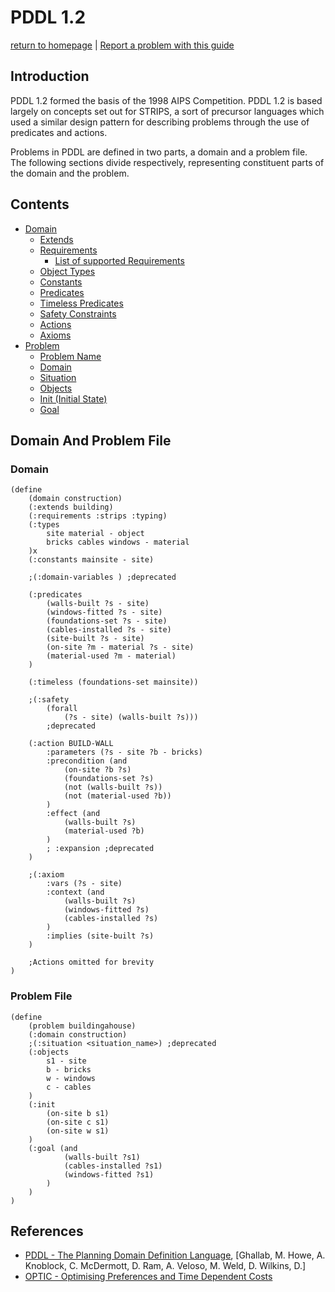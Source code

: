 # PDDL 1.2
[return to homepage](../../readme.md) | [Report a problem with this guide](https://github.com/nergmada/pddl-reference/issues/new)
## Introduction
PDDL 1.2 formed the basis of the 1998 AIPS Competition. PDDL 1.2 is based largely on concepts set out for STRIPS, a sort of precursor languages which used a similar design pattern for describing problems through the use of predicates and actions. 

Problems in PDDL are defined in two parts, a domain and a problem file. The following sections divide respectively, representing constituent parts of the domain and the problem.
## Contents
- [Domain](./domain.md)
    - [Extends](./domain.md#extends)
    - [Requirements](./domain.md#requirements)
        - [List of supported Requirements](./Domain/requirements.md)
    - [Object Types](./domain.md#object-types)
    - [Constants](./domain.md#constants)
    - [Predicates](./domain.md#predicates)
    - [Timeless Predicates](./domain.md#timeless-predicates)
    - [Safety Constraints](./domain.md#safety-constraint)
    - [Actions](./domain.md#actions)
    - [Axioms](./domain.md#axioms)
- [Problem](./problem.md)
    - [Problem Name](./problem.md#problem-name)
    - [Domain](./problem.md#domain)
    - [Situation](./problem.md#situation)
    - [Objects](./problem.md#objects)
    - [Init (Initial State)](./problem.md#init)
    - [Goal](./problem.md#goal)

## Domain And Problem File
### Domain
```PDDL
(define
    (domain construction)
    (:extends building)
    (:requirements :strips :typing)
    (:types 
        site material - object
        bricks cables windows - material
    )x
    (:constants mainsite - site)

    ;(:domain-variables ) ;deprecated

    (:predicates
        (walls-built ?s - site)
        (windows-fitted ?s - site)
        (foundations-set ?s - site)
        (cables-installed ?s - site)
        (site-built ?s - site)
        (on-site ?m - material ?s - site)
        (material-used ?m - material)
    )

    (:timeless (foundations-set mainsite))

    ;(:safety 
        (forall 
            (?s - site) (walls-built ?s)))
        ;deprecated

    (:action BUILD-WALL
        :parameters (?s - site ?b - bricks)
        :precondition (and
            (on-site ?b ?s)
            (foundations-set ?s)
            (not (walls-built ?s))
            (not (material-used ?b))
        )
        :effect (and
            (walls-built ?s)
            (material-used ?b)
        )
        ; :expansion ;deprecated
    )

    ;(:axiom
        :vars (?s - site)
        :context (and
            (walls-built ?s)
            (windows-fitted ?s)
            (cables-installed ?s)
        )
        :implies (site-built ?s)
    )

    ;Actions omitted for brevity
)
```

### Problem File
```PDDL
(define
    (problem buildingahouse)
    (:domain construction)
    ;(:situation <situation_name>) ;deprecated
    (:objects 
        s1 - site 
        b - bricks 
        w - windows 
        c - cables
    )
    (:init
        (on-site b s1)
        (on-site c s1)
        (on-site w s1)
    )
    (:goal (and
            (walls-built ?s1)
            (cables-installed ?s1)
            (windows-fitted ?s1)
        )
    )
)
```

## References
- [PDDL - The Planning Domain Definition Language](http://www.cs.cmu.edu/~mmv/planning/readings/98aips-PDDL.pdf), [Ghallab, M. Howe, A. Knoblock, C. McDermott, D. Ram, A. Veloso, M. Weld, D. Wilkins, D.]
- [OPTIC - Optimising Preferences and Time Dependent Costs](https://nms.kcl.ac.uk/planning/software/optic.html)